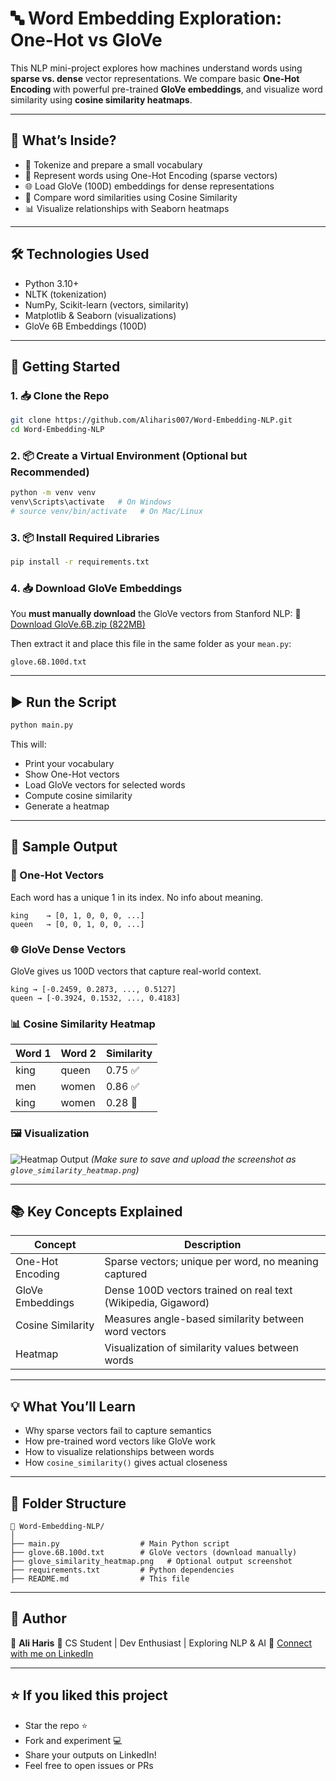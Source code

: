 # 🔤 Word Embedding Exploration: One-Hot vs GloVe

This NLP mini-project explores how machines understand words using **sparse vs. dense** vector representations. We compare basic **One-Hot Encoding** with powerful pre-trained **GloVe embeddings**, and visualize word similarity using **cosine similarity heatmaps**.

---

## 📌 What’s Inside?

- 🧠 Tokenize and prepare a small vocabulary
- 🔳 Represent words using One-Hot Encoding (sparse vectors)
- 🌐 Load GloVe (100D) embeddings for dense representations
- 📏 Compare word similarities using Cosine Similarity
- 📊 Visualize relationships with Seaborn heatmaps

---

## 🛠️ Technologies Used

- Python 3.10+
- NLTK (tokenization)
- NumPy, Scikit-learn (vectors, similarity)
- Matplotlib & Seaborn (visualizations)
- GloVe 6B Embeddings (100D)

---

## 🚀 Getting Started

### 1. 📥 Clone the Repo

```bash
git clone https://github.com/Aliharis007/Word-Embedding-NLP.git
cd Word-Embedding-NLP
````

### 2. 📦 Create a Virtual Environment (Optional but Recommended)

```bash
python -m venv venv
venv\Scripts\activate   # On Windows
# source venv/bin/activate   # On Mac/Linux
```

### 3. 📦 Install Required Libraries

```bash
pip install -r requirements.txt
```

### 4. 📥 Download GloVe Embeddings

You **must manually download** the GloVe vectors from Stanford NLP:
📎 [Download GloVe.6B.zip (822MB)](https://nlp.stanford.edu/data/glove.6B.zip)

Then extract it and place this file in the same folder as your `mean.py`:

```
glove.6B.100d.txt
```

---

## ▶️ Run the Script

```bash
python main.py
```

This will:

* Print your vocabulary
* Show One-Hot vectors
* Load GloVe vectors for selected words
* Compute cosine similarity
* Generate a heatmap

---

## 🧪 Sample Output

### 🔳 One-Hot Vectors

Each word has a unique 1 in its index. No info about meaning.

```
king    → [0, 1, 0, 0, 0, ...]
queen   → [0, 0, 1, 0, 0, ...]
```

### 🌐 GloVe Dense Vectors

GloVe gives us 100D vectors that capture real-world context.

```
king → [-0.2459, 0.2873, ..., 0.5127]
queen → [-0.3924, 0.1532, ..., 0.4183]
```

### 📊 Cosine Similarity Heatmap

| Word 1 | Word 2 | Similarity |
| ------ | ------ | ---------- |
| king   | queen  | 0.75 ✅     |
| men    | women  | 0.86 ✅     |
| king   | women  | 0.28 🔻    |

### 🖼️ Visualization

![Heatmap Output](./glove_similarity_heatmap.png)
*(Make sure to save and upload the screenshot as `glove_similarity_heatmap.png`)*

---

## 📚 Key Concepts Explained

| Concept           | Description                                                   |
| ----------------- | ------------------------------------------------------------- |
| One-Hot Encoding  | Sparse vectors; unique per word, no meaning captured          |
| GloVe Embeddings  | Dense 100D vectors trained on real text (Wikipedia, Gigaword) |
| Cosine Similarity | Measures angle-based similarity between word vectors          |
| Heatmap           | Visualization of similarity values between words              |

---

## 💡 What You’ll Learn

* Why sparse vectors fail to capture semantics
* How pre-trained word vectors like GloVe work
* How to visualize relationships between words
* How `cosine_similarity()` gives actual closeness

---

## 📂 Folder Structure

```
📁 Word-Embedding-NLP/
│
├── main.py                  # Main Python script
├── glove.6B.100d.txt        # GloVe vectors (download manually)
├── glove_similarity_heatmap.png   # Optional output screenshot
├── requirements.txt         # Python dependencies
├── README.md                # This file
```

---

## 🙌 Author

👤 **Ali Haris**
📍 CS Student | Dev Enthusiast | Exploring NLP & AI
🔗 [Connect with me on LinkedIn](https://www.linkedin.com/in/Aliharis007)

---

## ⭐️ If you liked this project

* Star the repo ⭐
* Fork and experiment 💻
* Share your outputs on LinkedIn!
* Feel free to open issues or PRs
